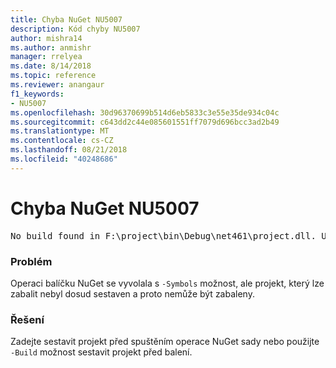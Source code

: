 ```yaml
---
title: Chyba NuGet NU5007
description: Kód chyby NU5007
author: mishra14
ms.author: anmishr
manager: rrelyea
ms.date: 8/14/2018
ms.topic: reference
ms.reviewer: anangaur
f1_keywords:
- NU5007
ms.openlocfilehash: 30d96370699b514d6eb5833c3e55e35de934c04c
ms.sourcegitcommit: c643dd2c44e085601551ff7079d696bcc3ad2b49
ms.translationtype: MT
ms.contentlocale: cs-CZ
ms.lasthandoff: 08/21/2018
ms.locfileid: "40248686"
---
```

# <a name="nuget-error-nu5007"></a>Chyba NuGet NU5007
<pre>No build found in F:\project\bin\Debug\net461\project.dll. Use the -Build option or build the project.</pre>

### <a name="issue"></a>Problém

Operaci balíčku NuGet se vyvolala s `-Symbols` možnost, ale projekt, který lze zabalit nebyl dosud sestaven a proto nemůže být zabaleny.


### <a name="solution"></a>Řešení

Zadejte sestavit projekt před spuštěním operace NuGet sady nebo použijte `-Build` možnost sestavit projekt před balení.

